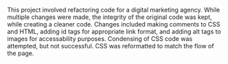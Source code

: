 This project involved refactoring code for a digital marketing agency. While multiple changes were made, the integrity of the original code was kept, while creating a cleaner code. Changes included making comments to CSS and HTML, adding id tags for appropriate link format, and adding alt tags to images for accessability purposes. 
Condensing of CSS code was attempted, but not successful. CSS was reformatted to match the flow of the page. 
